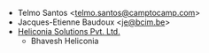 - Telmo Santos \<telmo.santos@camptocamp.com\>
- Jacques-Etienne Baudoux \<je@bcim.be\>
- [Heliconia Solutions Pvt. Ltd.](https://www.heliconia.io)
  - Bhavesh Heliconia
